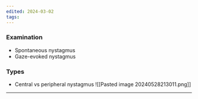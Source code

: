 ```yaml
---
edited: 2024-03-02
tags:
---
```

### Examination
- Spontaneous nystagmus
- Gaze-evoked nystagmus
### Types
- Central vs peripheral nystagmus
![[Pasted image 20240528213011.png]]
---
